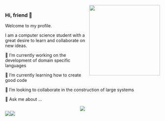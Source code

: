 <img align='right' src="https://media.giphy.com/media/M9gbBd9nbDrOTu1Mqx/giphy.gif" width="230">

### Hi, friend 👋
Welcome to my profile.

I am a computer science student with a great desire to learn and collaborate on new ideas.

🔭 I’m currently working on the development of domain specific languages

🌱 I’m currently learning how to create good code

👯 I’m looking to collaborate in the construction of large systems

💬 Ask me about ... 

<div align="center"><img src="https://github-readme-stats.vercel.app/api/top-langs/?username=altmoket&layout=compact&theme=dracula"></div>

<div style="display: flex;">
  <img src="https://streak-stats.demolab.com/?user=altmoket&theme=dracula">
  <img src="https://github-readme-stats.vercel.app/api?username=altmoket&show_icons=true&theme=dracula">
</div>




